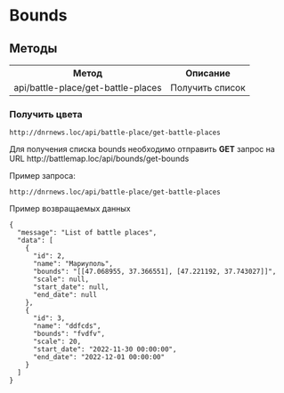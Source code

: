 # Bounds

## Методы

<table>
    <tr>
        <th>
            Метод
        </th>
        <th>
            Описание
        </th>
    </tr>
    <tr>
        <td>
            api/battle-place/get-battle-places
        </td>
        <td>
            Получить список
        </td>
</table>

### Получить цвета

`http://dnrnews.loc/api/battle-place/get-battle-places`
<p>
    Для получения списка bounds необходимо отправить <b>GET</b> запрос на URL http://battlemap.loc/api/bounds/get-bounds
</p>

<p>
    Пример запроса:
</p>

`http://dnrnews.loc/api/battle-place/get-battle-places`

<p>
    Пример возвращаемых данных
</p>

```json5
{
  "message": "List of battle places",
  "data": [
    {
      "id": 2,
      "name": "Мариуполь",
      "bounds": "[[47.068955, 37.366551], [47.221192, 37.743027]]",
      "scale": null,
      "start_date": null,
      "end_date": null
    },
    {
      "id": 3, 
      "name": "ddfcds",
      "bounds": "fvdfv",
      "scale": 20,
      "start_date": "2022-11-30 00:00:00",
      "end_date": "2022-12-01 00:00:00"
    }
  ]
}
```
